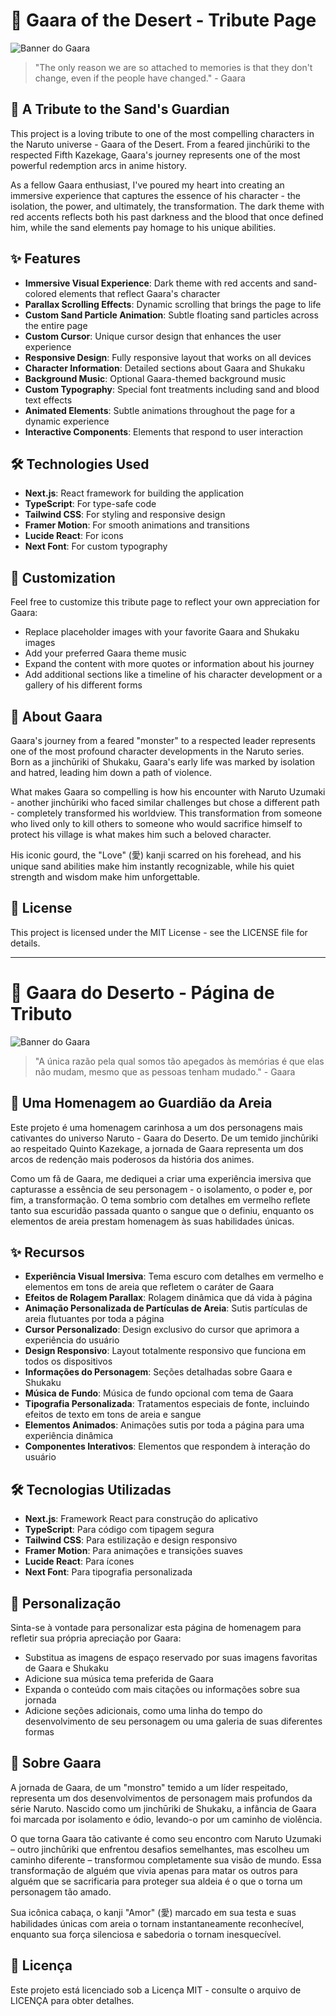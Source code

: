 # 🔴 Gaara of the Desert - Tribute Page

![Banner do Gaara](public/gaara-baby.jpg)

> "The only reason we are so attached to memories is that they don't change, even if the people have changed." - Gaara

## 💫 A Tribute to the Sand's Guardian

This project is a loving tribute to one of the most compelling characters in the Naruto universe - Gaara of the Desert. From a feared jinchūriki to the respected Fifth Kazekage, Gaara's journey represents one of the most powerful redemption arcs in anime history.

As a fellow Gaara enthusiast, I've poured my heart into creating an immersive experience that captures the essence of his character - the isolation, the power, and ultimately, the transformation. The dark theme with red accents reflects both his past darkness and the blood that once defined him, while the sand elements pay homage to his unique abilities.

## ✨ Features

- **Immersive Visual Experience**: Dark theme with red accents and sand-colored elements that reflect Gaara's character
- **Parallax Scrolling Effects**: Dynamic scrolling that brings the page to life
- **Custom Sand Particle Animation**: Subtle floating sand particles across the entire page
- **Custom Cursor**: Unique cursor design that enhances the user experience
- **Responsive Design**: Fully responsive layout that works on all devices
- **Character Information**: Detailed sections about Gaara and Shukaku
- **Background Music**: Optional Gaara-themed background music
- **Custom Typography**: Special font treatments including sand and blood text effects
- **Animated Elements**: Subtle animations throughout the page for a dynamic experience
- **Interactive Components**: Elements that respond to user interaction

## 🛠️ Technologies Used

- **Next.js**: React framework for building the application
- **TypeScript**: For type-safe code
- **Tailwind CSS**: For styling and responsive design
- **Framer Motion**: For smooth animations and transitions
- **Lucide React**: For icons
- **Next Font**: For custom typography

## 🎨 Customization

Feel free to customize this tribute page to reflect your own appreciation for Gaara:

- Replace placeholder images with your favorite Gaara and Shukaku images
- Add your preferred Gaara theme music
- Expand the content with more quotes or information about his journey
- Add additional sections like a timeline of his character development or a gallery of his different forms

## 💭 About Gaara

Gaara's journey from a feared "monster" to a respected leader represents one of the most profound character developments in the Naruto series. Born as a jinchūriki of Shukaku, Gaara's early life was marked by isolation and hatred, leading him down a path of violence.

What makes Gaara so compelling is how his encounter with Naruto Uzumaki - another jinchūriki who faced similar challenges but chose a different path - completely transformed his worldview. This transformation from someone who lived only to kill others to someone who would sacrifice himself to protect his village is what makes him such a beloved character.

His iconic gourd, the "Love" (愛) kanji scarred on his forehead, and his unique sand abilities make him instantly recognizable, while his quiet strength and wisdom make him unforgettable.


## 📄 License

This project is licensed under the MIT License - see the LICENSE file for details.

--------------

# 🔴 Gaara do Deserto - Página de Tributo

![Banner do Gaara](public/gaara-baby.jpg)

> "A única razão pela qual somos tão apegados às memórias é que elas não mudam, mesmo que as pessoas tenham mudado." - Gaara

## 💫 Uma Homenagem ao Guardião da Areia

Este projeto é uma homenagem carinhosa a um dos personagens mais cativantes do universo Naruto - Gaara do Deserto. De um temido jinchūriki ao respeitado Quinto Kazekage, a jornada de Gaara representa um dos arcos de redenção mais poderosos da história dos animes.

Como um fã de Gaara, me dediquei a criar uma experiência imersiva que capturasse a essência de seu personagem - o isolamento, o poder e, por fim, a transformação. O tema sombrio com detalhes em vermelho reflete tanto sua escuridão passada quanto o sangue que o definiu, enquanto os elementos de areia prestam homenagem às suas habilidades únicas.

## ✨ Recursos

- **Experiência Visual Imersiva**: Tema escuro com detalhes em vermelho e elementos em tons de areia que refletem o caráter de Gaara
- **Efeitos de Rolagem Parallax**: Rolagem dinâmica que dá vida à página
- **Animação Personalizada de Partículas de Areia**: Sutis partículas de areia flutuantes por toda a página
- **Cursor Personalizado**: Design exclusivo do cursor que aprimora a experiência do usuário
- **Design Responsivo**: Layout totalmente responsivo que funciona em todos os dispositivos
- **Informações do Personagem**: Seções detalhadas sobre Gaara e Shukaku
- **Música de Fundo**: Música de fundo opcional com tema de Gaara
- **Tipografia Personalizada**: Tratamentos especiais de fonte, incluindo efeitos de texto em tons de areia e sangue
- **Elementos Animados**: Animações sutis por toda a página para uma experiência dinâmica
- **Componentes Interativos**: Elementos que respondem à interação do usuário

## 🛠️ Tecnologias Utilizadas

- **Next.js**: Framework React para construção do aplicativo
- **TypeScript**: Para código com tipagem segura
- **Tailwind CSS**: Para estilização e design responsivo
- **Framer Motion**: Para animações e transições suaves
- **Lucide React**: Para ícones
- **Next Font**: Para tipografia personalizada



## 🎨 Personalização

Sinta-se à vontade para personalizar esta página de homenagem para refletir sua própria apreciação por Gaara:

- Substitua as imagens de espaço reservado por suas imagens favoritas de Gaara e Shukaku
- Adicione sua música tema preferida de Gaara
- Expanda o conteúdo com mais citações ou informações sobre sua jornada
- Adicione seções adicionais, como uma linha do tempo do desenvolvimento de seu personagem ou uma galeria de suas diferentes formas

## 💭 Sobre Gaara

A jornada de Gaara, de um "monstro" temido a um líder respeitado, representa um dos desenvolvimentos de personagem mais profundos da série Naruto. Nascido como um jinchūriki de Shukaku, a infância de Gaara foi marcada por isolamento e ódio, levando-o por um caminho de violência.

O que torna Gaara tão cativante é como seu encontro com Naruto Uzumaki – outro jinchūriki que enfrentou desafios semelhantes, mas escolheu um caminho diferente – transformou completamente sua visão de mundo. Essa transformação de alguém que vivia apenas para matar os outros para alguém que se sacrificaria para proteger sua aldeia é o que o torna um personagem tão amado.

Sua icônica cabaça, o kanji "Amor" (愛) marcado em sua testa e suas habilidades únicas com areia o tornam instantaneamente reconhecível, enquanto sua força silenciosa e sabedoria o tornam inesquecível.

## 📄 Licença

Este projeto está licenciado sob a Licença MIT - consulte o arquivo de LICENÇA para obter detalhes.



